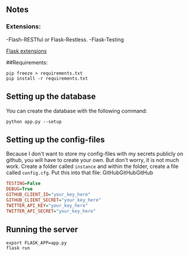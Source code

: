 ## Notes


### Extensions:
-Flash-RESTful or Flask-Restless.
-Flask-Testing

[Flask extensions](http://flask.pocoo.org/extensions/)

##Requirements:

```Shell
pip freeze > requirements.txt
pip install -r requirements.txt
```

## Setting up the database

You can create the database with the following command:
```Shell
python app.py --setup
```

## Setting up the config-files

Because I don't want to store my config-files with my secrets publicly on github, you will have to create your own. But don't worry, it is not much work.
Create a folder called `instance` and within the folder, create a file called `config.cfg`. Put this into that file:
GitHubGitHubGitHub
```INI
TESTING=False
DEBUG=True
GITHUB_CLIENT_ID="your_key_here"
GITHUB_CLIENT_SECRET="your_key_here"
TWITTER_API_KEY="your_key_here"
TWITTER_API_SECRET="your_key_here"
```

## Running the server

```Shell
export FLASK_APP=app.py
flask run
```
